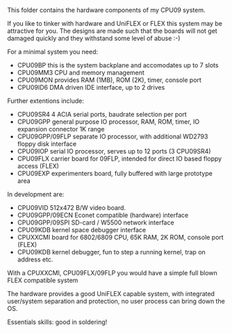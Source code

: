 This folder contains the hardware components of my CPU09 system.

If you like to tinker with hardware and UniFLEX or FLEX this system
may be attractive for you. The designs are made such that the boards
will not get damaged quickly and they withstand some level of abuse :-)

For a minimal system you need:
* CPU09BP       this is the system backplane and accomodates up to 7 slots
* CPU09MM3      CPU and memory management
* CPU09MON      provides RAM (1MB), ROM (2K), timer, console port
* CPU09ID6      DMA driven IDE interface, up to 2 drives

Further extentions include:
* CPU09SR4          4 ACIA serial ports, baudrate selection per port
* CPU09GPP          general purpose IO processor, RAM, ROM, timer, IO expansion connector 1K range
* CPU09GPP/09FLP    separate IO processor, with additional WD2793 floppy disk interface
* CPU09IOP          serial IO processor, serves up to 12 ports (3 CPU09SR4)
* CPU09FLX          carrier board for 09FLP, intended for direct IO based floppy access (FLEX)
* CPU09EXP          experimenters board, fully buffered with large prototype area

In development are:
* CPU09VID          512x472 B/W video board.
* CPU09GPP/09ECN    Econet compatible (hardware) interface
* CPU09GPP/09SPI    SD-card / W5500 network interface
* CPU09KDB          kernel space debugger interface
* CPUXXCMI          board for 6802/6809 CPU, 65K RAM, 2K ROM, console port (FLEX)
* CPU09KDB          kernel debugger, fun to step a running kernel, trap on address etc.

With a CPUXXCMI, CPU09FLX/09FLP you would have a simple full blown FLEX compatible system

The hardware provides a good UniFLEX capable system, with integrated user/system separation
and protection, no user process can bring down the OS.


Essentials skills: good in soldering!

